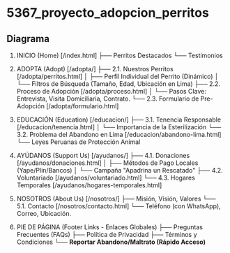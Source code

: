# 5367_proyecto_adopcion_perritos

## Diagrama

1. INICIO (Home) [/index.html]
    ├── Perritos Destacados
    └── Testimonios

2. ADOPTA (Adopt) [/adopta/]
    ├── 2.1. Nuestros Perritos [/adopta/perritos.html]
    │       ├── Perfil Individual del Perrito (Dinámico)
    │       └── Filtros de Búsqueda (Tamaño, Edad, Ubicación en Lima)
    ├── 2.2. Proceso de Adopción [/adopta/proceso.html]
    │       └── Pasos Clave: Entrevista, Visita Domiciliaria, Contrato.
    └── 2.3. Formulario de Pre-Adopción [/adopta/formulario.html]

3. EDUCACIÓN (Education) [/educacion/]
    ├── 3.1. Tenencia Responsable [/educacion/tenencia.html]
    │       └── Importancia de la Esterilización
    └── 3.2. Problema del Abandono en Lima [/educacion/abandono-lima.html]
            └── Leyes Peruanas de Protección Animal

4. AYÚDANOS (Support Us) [/ayudanos/]
    ├── 4.1. Donaciones [/ayudanos/donaciones.html]
    │       ├── Métodos de Pago Locales (Yape/Plin/Bancos)
    │       └── Campaña "Apadrina un Rescatado"
    ├── 4.2. Voluntariado [/ayudanos/voluntariado.html]
    └── 4.3. Hogares Temporales [/ayudanos/hogares-temporales.html]

5. NOSOTROS (About Us) [/nosotros/]
    ├── Misión, Visión, Valores
    └── 5.1. Contacto [/nosotros/contacto.html]
            └── Teléfono (con WhatsApp), Correo, Ubicación.

6. PIE DE PÁGINA (Footer Links - Enlaces Globales)
    ├── Preguntas Frecuentes (FAQs)
    ├── Política de Privacidad
    ├── Términos y Condiciones
    └── **Reportar Abandono/Maltrato (Rápido Acceso)**